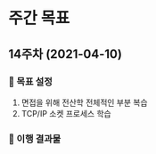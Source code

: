 <!-- 
:running: 
:punch:
:crying_cat_face:
-->

# 주간 목표

## **14주차** (2021-04-10)
### :running: 목표 설정

1. 면접을 위해 전산학 전체적인 부분 복습
1. TCP/IP 소켓 프로세스 학습

### :punch: 이행 결과물
